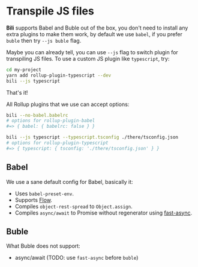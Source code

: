 # Transpile JS files

**Bili** supports Babel and Buble out of the box, you don't need to install any extra plugins to make them work, by default we use `babel`, if you prefer `buble` then try `--js buble` flag.

Maybe you can already tell, you can use `--js` flag to switch plugin for transpiling JS files. To use a custom JS plugin like `typescript`, try:

```bash
cd my-project
yarn add rollup-plugin-typescript --dev
bili --js typescript
```

That's it!

All Rollup plugins that we use can accept options:

```bash
bili --no-babel.babelrc
# options for rollup-plugin-babel
#=> { babel: { babelrc: false } }

bili --js typescript --typescript.tsconfig ./there/tsconfig.json
# options for rollup-plugin-typescript
#=> { typescript: { tsconfig: './there/tsconfig.json' } }
```

## Babel

We use a sane default config for Babel, basically it:

* Uses `babel-preset-env`.
* Supports [Flow](https://flow.org).
* Compiles `object-rest-spread` to `Object.assign`.
* Compiles `async/await` to Promise without regenerator using [fast-async](https://github.com/MatAtBread/fast-async).

## Buble

What Buble does not support:

* async/await (TODO: use `fast-async` before `buble`)
